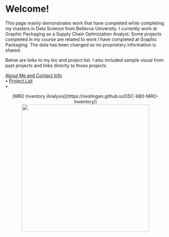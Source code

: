 # Welcome!

This page mainly demonstrates work that have completed while completing my masters in Data Science from Bellevue University. I currently work at Graphic Packaging as a Supply Chain Optimization Analyst. Some projects completed in my course are related to work I have completed at Graphic Packaging. The data has been changed so no proprietary information is shared.

Below are links to my bio and project list. I also included sample visual from past projects and links directly to those projects. 

[About Me and Contact Info](https://nestingen.github.io/nestingen.github.io.about_me/) </br>
• 
[Project List](https://nestingen.github.io/nestingen.github.io.project_list/) </br>
•


<p align = "center">
[MRO Inventory Analysis](https://nestingen.github.io/DSC-680-MRO-Inventory/) </br>

<img src="https://user-images.githubusercontent.com/54515596/106980925-b2bbc380-6726-11eb-90e7-b3229ef540e8.png" width="400">
</p>
